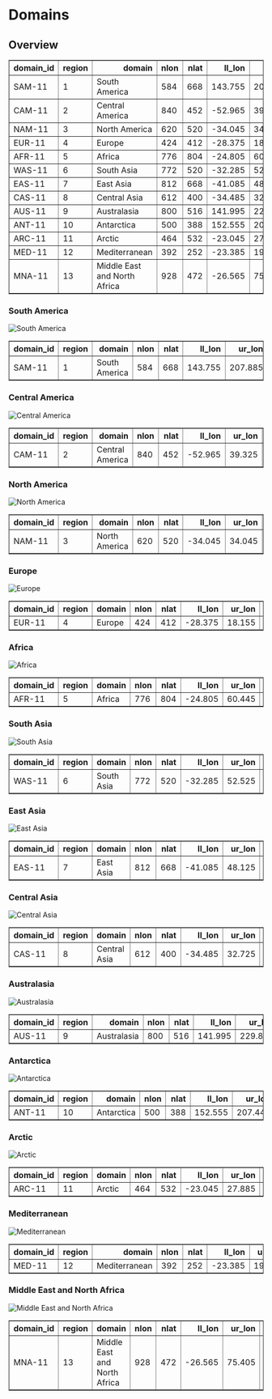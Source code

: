 # Domains

## Overview

<table border="1" class="dataframe">
  <thead>
    <tr style="text-align: right;">
      <th>domain_id</th>
      <th>region</th>
      <th>domain</th>
      <th>nlon</th>
      <th>nlat</th>
      <th>ll_lon</th>
      <th>ur_lon</th>
      <th>ll_lat</th>
      <th>ur_lat</th>
      <th>dlon</th>
      <th>dlat</th>
      <th>pollon</th>
      <th>pollat</th>
    </tr>
  </thead>
  <tbody>
    <tr>
      <td>SAM-11</td>
      <td>1</td>
      <td>South America</td>
      <td>584</td>
      <td>668</td>
      <td>143.755</td>
      <td>207.885</td>
      <td>-38.445</td>
      <td>34.925</td>
      <td>0.11</td>
      <td>0.11</td>
      <td>-56.06</td>
      <td>70.60</td>
    </tr>
    <tr>
      <td>CAM-11</td>
      <td>2</td>
      <td>Central America</td>
      <td>840</td>
      <td>452</td>
      <td>-52.965</td>
      <td>39.325</td>
      <td>-28.765</td>
      <td>20.845</td>
      <td>0.11</td>
      <td>0.11</td>
      <td>113.98</td>
      <td>75.74</td>
    </tr>
    <tr>
      <td>NAM-11</td>
      <td>3</td>
      <td>North America</td>
      <td>620</td>
      <td>520</td>
      <td>-34.045</td>
      <td>34.045</td>
      <td>-28.565</td>
      <td>28.525</td>
      <td>0.11</td>
      <td>0.11</td>
      <td>83.00</td>
      <td>42.50</td>
    </tr>
    <tr>
      <td>EUR-11</td>
      <td>4</td>
      <td>Europe</td>
      <td>424</td>
      <td>412</td>
      <td>-28.375</td>
      <td>18.155</td>
      <td>-23.375</td>
      <td>21.835</td>
      <td>0.11</td>
      <td>0.11</td>
      <td>-162.00</td>
      <td>39.25</td>
    </tr>
    <tr>
      <td>AFR-11</td>
      <td>5</td>
      <td>Africa</td>
      <td>776</td>
      <td>804</td>
      <td>-24.805</td>
      <td>60.445</td>
      <td>-45.925</td>
      <td>42.405</td>
      <td>0.11</td>
      <td>0.11</td>
      <td>180.00</td>
      <td>90.00</td>
    </tr>
    <tr>
      <td>WAS-11</td>
      <td>6</td>
      <td>South Asia</td>
      <td>772</td>
      <td>520</td>
      <td>-32.285</td>
      <td>52.525</td>
      <td>-21.725</td>
      <td>35.365</td>
      <td>0.11</td>
      <td>0.11</td>
      <td>-123.34</td>
      <td>79.95</td>
    </tr>
    <tr>
      <td>EAS-11</td>
      <td>7</td>
      <td>East Asia</td>
      <td>812</td>
      <td>668</td>
      <td>-41.085</td>
      <td>48.125</td>
      <td>-27.005</td>
      <td>46.365</td>
      <td>0.11</td>
      <td>0.11</td>
      <td>-64.78</td>
      <td>77.61</td>
    </tr>
    <tr>
      <td>CAS-11</td>
      <td>8</td>
      <td>Central Asia</td>
      <td>612</td>
      <td>400</td>
      <td>-34.485</td>
      <td>32.725</td>
      <td>-20.845</td>
      <td>23.045</td>
      <td>0.11</td>
      <td>0.11</td>
      <td>-103.39</td>
      <td>43.48</td>
    </tr>
    <tr>
      <td>AUS-11</td>
      <td>9</td>
      <td>Australasia</td>
      <td>800</td>
      <td>516</td>
      <td>141.995</td>
      <td>229.885</td>
      <td>-23.045</td>
      <td>33.605</td>
      <td>0.11</td>
      <td>0.11</td>
      <td>141.38</td>
      <td>60.31</td>
    </tr>
    <tr>
      <td>ANT-11</td>
      <td>10</td>
      <td>Antarctica</td>
      <td>500</td>
      <td>388</td>
      <td>152.555</td>
      <td>207.445</td>
      <td>-27.885</td>
      <td>14.685</td>
      <td>0.11</td>
      <td>0.11</td>
      <td>-166.92</td>
      <td>6.08</td>
    </tr>
    <tr>
      <td>ARC-11</td>
      <td>11</td>
      <td>Arctic</td>
      <td>464</td>
      <td>532</td>
      <td>-23.045</td>
      <td>27.885</td>
      <td>-24.365</td>
      <td>34.045</td>
      <td>0.11</td>
      <td>0.11</td>
      <td>0.00</td>
      <td>6.55</td>
    </tr>
    <tr>
      <td>MED-11</td>
      <td>12</td>
      <td>Mediterranean</td>
      <td>392</td>
      <td>252</td>
      <td>-23.385</td>
      <td>19.625</td>
      <td>-21.505</td>
      <td>6.105</td>
      <td>0.11</td>
      <td>0.11</td>
      <td>198.00</td>
      <td>39.25</td>
    </tr>
    <tr>
      <td>MNA-11</td>
      <td>13</td>
      <td>Middle East and North Africa</td>
      <td>928</td>
      <td>472</td>
      <td>-26.565</td>
      <td>75.405</td>
      <td>-6.765</td>
      <td>45.045</td>
      <td>0.11</td>
      <td>0.11</td>
      <td>180.00</td>
      <td>90.00</td>
    </tr>
  </tbody>
</table>

### South America

![South America](figs/SAM-11.png)

<table border="1" class="dataframe">
  <thead>
    <tr style="text-align: right;">
      <th>domain_id</th>
      <th>region</th>
      <th>domain</th>
      <th>nlon</th>
      <th>nlat</th>
      <th>ll_lon</th>
      <th>ur_lon</th>
      <th>ll_lat</th>
      <th>ur_lat</th>
      <th>dlon</th>
      <th>dlat</th>
      <th>pollon</th>
      <th>pollat</th>
    </tr>
  </thead>
  <tbody>
    <tr>
      <td>SAM-11</td>
      <td>1</td>
      <td>South America</td>
      <td>584</td>
      <td>668</td>
      <td>143.755</td>
      <td>207.885</td>
      <td>-38.445</td>
      <td>34.925</td>
      <td>0.11</td>
      <td>0.11</td>
      <td>-56.06</td>
      <td>70.6</td>
    </tr>
  </tbody>
</table>

### Central America

![Central America](figs/CAM-11.png)

<table border="1" class="dataframe">
  <thead>
    <tr style="text-align: right;">
      <th>domain_id</th>
      <th>region</th>
      <th>domain</th>
      <th>nlon</th>
      <th>nlat</th>
      <th>ll_lon</th>
      <th>ur_lon</th>
      <th>ll_lat</th>
      <th>ur_lat</th>
      <th>dlon</th>
      <th>dlat</th>
      <th>pollon</th>
      <th>pollat</th>
    </tr>
  </thead>
  <tbody>
    <tr>
      <td>CAM-11</td>
      <td>2</td>
      <td>Central America</td>
      <td>840</td>
      <td>452</td>
      <td>-52.965</td>
      <td>39.325</td>
      <td>-28.765</td>
      <td>20.845</td>
      <td>0.11</td>
      <td>0.11</td>
      <td>113.98</td>
      <td>75.74</td>
    </tr>
  </tbody>
</table>

### North America

![North America](figs/NAM-11.png)

<table border="1" class="dataframe">
  <thead>
    <tr style="text-align: right;">
      <th>domain_id</th>
      <th>region</th>
      <th>domain</th>
      <th>nlon</th>
      <th>nlat</th>
      <th>ll_lon</th>
      <th>ur_lon</th>
      <th>ll_lat</th>
      <th>ur_lat</th>
      <th>dlon</th>
      <th>dlat</th>
      <th>pollon</th>
      <th>pollat</th>
    </tr>
  </thead>
  <tbody>
    <tr>
      <td>NAM-11</td>
      <td>3</td>
      <td>North America</td>
      <td>620</td>
      <td>520</td>
      <td>-34.045</td>
      <td>34.045</td>
      <td>-28.565</td>
      <td>28.525</td>
      <td>0.11</td>
      <td>0.11</td>
      <td>83.0</td>
      <td>42.5</td>
    </tr>
  </tbody>
</table>

### Europe

![Europe](figs/EUR-11.png)

<table border="1" class="dataframe">
  <thead>
    <tr style="text-align: right;">
      <th>domain_id</th>
      <th>region</th>
      <th>domain</th>
      <th>nlon</th>
      <th>nlat</th>
      <th>ll_lon</th>
      <th>ur_lon</th>
      <th>ll_lat</th>
      <th>ur_lat</th>
      <th>dlon</th>
      <th>dlat</th>
      <th>pollon</th>
      <th>pollat</th>
    </tr>
  </thead>
  <tbody>
    <tr>
      <td>EUR-11</td>
      <td>4</td>
      <td>Europe</td>
      <td>424</td>
      <td>412</td>
      <td>-28.375</td>
      <td>18.155</td>
      <td>-23.375</td>
      <td>21.835</td>
      <td>0.11</td>
      <td>0.11</td>
      <td>-162.0</td>
      <td>39.25</td>
    </tr>
  </tbody>
</table>

### Africa

![Africa](figs/AFR-11.png)

<table border="1" class="dataframe">
  <thead>
    <tr style="text-align: right;">
      <th>domain_id</th>
      <th>region</th>
      <th>domain</th>
      <th>nlon</th>
      <th>nlat</th>
      <th>ll_lon</th>
      <th>ur_lon</th>
      <th>ll_lat</th>
      <th>ur_lat</th>
      <th>dlon</th>
      <th>dlat</th>
      <th>pollon</th>
      <th>pollat</th>
    </tr>
  </thead>
  <tbody>
    <tr>
      <td>AFR-11</td>
      <td>5</td>
      <td>Africa</td>
      <td>776</td>
      <td>804</td>
      <td>-24.805</td>
      <td>60.445</td>
      <td>-45.925</td>
      <td>42.405</td>
      <td>0.11</td>
      <td>0.11</td>
      <td>180.0</td>
      <td>90.0</td>
    </tr>
  </tbody>
</table>

### South Asia

![South Asia](figs/WAS-11.png)

<table border="1" class="dataframe">
  <thead>
    <tr style="text-align: right;">
      <th>domain_id</th>
      <th>region</th>
      <th>domain</th>
      <th>nlon</th>
      <th>nlat</th>
      <th>ll_lon</th>
      <th>ur_lon</th>
      <th>ll_lat</th>
      <th>ur_lat</th>
      <th>dlon</th>
      <th>dlat</th>
      <th>pollon</th>
      <th>pollat</th>
    </tr>
  </thead>
  <tbody>
    <tr>
      <td>WAS-11</td>
      <td>6</td>
      <td>South Asia</td>
      <td>772</td>
      <td>520</td>
      <td>-32.285</td>
      <td>52.525</td>
      <td>-21.725</td>
      <td>35.365</td>
      <td>0.11</td>
      <td>0.11</td>
      <td>-123.34</td>
      <td>79.95</td>
    </tr>
  </tbody>
</table>

### East Asia

![East Asia](figs/EAS-11.png)

<table border="1" class="dataframe">
  <thead>
    <tr style="text-align: right;">
      <th>domain_id</th>
      <th>region</th>
      <th>domain</th>
      <th>nlon</th>
      <th>nlat</th>
      <th>ll_lon</th>
      <th>ur_lon</th>
      <th>ll_lat</th>
      <th>ur_lat</th>
      <th>dlon</th>
      <th>dlat</th>
      <th>pollon</th>
      <th>pollat</th>
    </tr>
  </thead>
  <tbody>
    <tr>
      <td>EAS-11</td>
      <td>7</td>
      <td>East Asia</td>
      <td>812</td>
      <td>668</td>
      <td>-41.085</td>
      <td>48.125</td>
      <td>-27.005</td>
      <td>46.365</td>
      <td>0.11</td>
      <td>0.11</td>
      <td>-64.78</td>
      <td>77.61</td>
    </tr>
  </tbody>
</table>

### Central Asia

![Central Asia](figs/CAS-11.png)

<table border="1" class="dataframe">
  <thead>
    <tr style="text-align: right;">
      <th>domain_id</th>
      <th>region</th>
      <th>domain</th>
      <th>nlon</th>
      <th>nlat</th>
      <th>ll_lon</th>
      <th>ur_lon</th>
      <th>ll_lat</th>
      <th>ur_lat</th>
      <th>dlon</th>
      <th>dlat</th>
      <th>pollon</th>
      <th>pollat</th>
    </tr>
  </thead>
  <tbody>
    <tr>
      <td>CAS-11</td>
      <td>8</td>
      <td>Central Asia</td>
      <td>612</td>
      <td>400</td>
      <td>-34.485</td>
      <td>32.725</td>
      <td>-20.845</td>
      <td>23.045</td>
      <td>0.11</td>
      <td>0.11</td>
      <td>-103.39</td>
      <td>43.48</td>
    </tr>
  </tbody>
</table>

### Australasia

![Australasia](figs/AUS-11.png)

<table border="1" class="dataframe">
  <thead>
    <tr style="text-align: right;">
      <th>domain_id</th>
      <th>region</th>
      <th>domain</th>
      <th>nlon</th>
      <th>nlat</th>
      <th>ll_lon</th>
      <th>ur_lon</th>
      <th>ll_lat</th>
      <th>ur_lat</th>
      <th>dlon</th>
      <th>dlat</th>
      <th>pollon</th>
      <th>pollat</th>
    </tr>
  </thead>
  <tbody>
    <tr>
      <td>AUS-11</td>
      <td>9</td>
      <td>Australasia</td>
      <td>800</td>
      <td>516</td>
      <td>141.995</td>
      <td>229.885</td>
      <td>-23.045</td>
      <td>33.605</td>
      <td>0.11</td>
      <td>0.11</td>
      <td>141.38</td>
      <td>60.31</td>
    </tr>
  </tbody>
</table>

### Antarctica

![Antarctica](figs/ANT-11.png)

<table border="1" class="dataframe">
  <thead>
    <tr style="text-align: right;">
      <th>domain_id</th>
      <th>region</th>
      <th>domain</th>
      <th>nlon</th>
      <th>nlat</th>
      <th>ll_lon</th>
      <th>ur_lon</th>
      <th>ll_lat</th>
      <th>ur_lat</th>
      <th>dlon</th>
      <th>dlat</th>
      <th>pollon</th>
      <th>pollat</th>
    </tr>
  </thead>
  <tbody>
    <tr>
      <td>ANT-11</td>
      <td>10</td>
      <td>Antarctica</td>
      <td>500</td>
      <td>388</td>
      <td>152.555</td>
      <td>207.445</td>
      <td>-27.885</td>
      <td>14.685</td>
      <td>0.11</td>
      <td>0.11</td>
      <td>-166.92</td>
      <td>6.08</td>
    </tr>
  </tbody>
</table>

### Arctic

![Arctic](figs/ARC-11.png)

<table border="1" class="dataframe">
  <thead>
    <tr style="text-align: right;">
      <th>domain_id</th>
      <th>region</th>
      <th>domain</th>
      <th>nlon</th>
      <th>nlat</th>
      <th>ll_lon</th>
      <th>ur_lon</th>
      <th>ll_lat</th>
      <th>ur_lat</th>
      <th>dlon</th>
      <th>dlat</th>
      <th>pollon</th>
      <th>pollat</th>
    </tr>
  </thead>
  <tbody>
    <tr>
      <td>ARC-11</td>
      <td>11</td>
      <td>Arctic</td>
      <td>464</td>
      <td>532</td>
      <td>-23.045</td>
      <td>27.885</td>
      <td>-24.365</td>
      <td>34.045</td>
      <td>0.11</td>
      <td>0.11</td>
      <td>0.0</td>
      <td>6.55</td>
    </tr>
  </tbody>
</table>

### Mediterranean

![Mediterranean](figs/MED-11.png)

<table border="1" class="dataframe">
  <thead>
    <tr style="text-align: right;">
      <th>domain_id</th>
      <th>region</th>
      <th>domain</th>
      <th>nlon</th>
      <th>nlat</th>
      <th>ll_lon</th>
      <th>ur_lon</th>
      <th>ll_lat</th>
      <th>ur_lat</th>
      <th>dlon</th>
      <th>dlat</th>
      <th>pollon</th>
      <th>pollat</th>
    </tr>
  </thead>
  <tbody>
    <tr>
      <td>MED-11</td>
      <td>12</td>
      <td>Mediterranean</td>
      <td>392</td>
      <td>252</td>
      <td>-23.385</td>
      <td>19.625</td>
      <td>-21.505</td>
      <td>6.105</td>
      <td>0.11</td>
      <td>0.11</td>
      <td>198.0</td>
      <td>39.25</td>
    </tr>
  </tbody>
</table>

### Middle East and North Africa

![Middle East and North Africa](figs/MNA-11.png)

<table border="1" class="dataframe">
  <thead>
    <tr style="text-align: right;">
      <th>domain_id</th>
      <th>region</th>
      <th>domain</th>
      <th>nlon</th>
      <th>nlat</th>
      <th>ll_lon</th>
      <th>ur_lon</th>
      <th>ll_lat</th>
      <th>ur_lat</th>
      <th>dlon</th>
      <th>dlat</th>
      <th>pollon</th>
      <th>pollat</th>
    </tr>
  </thead>
  <tbody>
    <tr>
      <td>MNA-11</td>
      <td>13</td>
      <td>Middle East and North Africa</td>
      <td>928</td>
      <td>472</td>
      <td>-26.565</td>
      <td>75.405</td>
      <td>-6.765</td>
      <td>45.045</td>
      <td>0.11</td>
      <td>0.11</td>
      <td>180.0</td>
      <td>90.0</td>
    </tr>
  </tbody>
</table>

